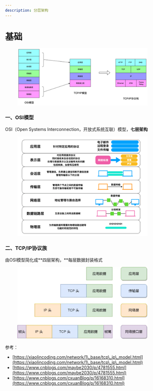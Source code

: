 ```yaml
---
description: 分层架构
---
```


# 基础

<figure><img src="../../.gitbook/assets/流程图 (6).jpg" alt=""><figcaption></figcaption></figure>

### 一、OSI模型

OSI（Open Systems Interconnection，开放式系统互联）模型，**七层架构**

<div align="left">

<figure><img src="../../.gitbook/assets/image (1) (1) (2).png" alt=""><figcaption></figcaption></figure>

</div>

### 二、TCP/IP协议族

由OSI模型简化成**四层架构，**每层数据封装格式

<figure><img src="../../.gitbook/assets/image (4) (2) (1).png" alt=""><figcaption></figcaption></figure>



参考：

* [https://xiaolincoding.com/network/1\_base/tcp\_ip\_model.html](https://xiaolincoding.com/network/1\_base/tcp\_ip\_model.html)
* [https://www.cnblogs.com/maybe2030/p/4781555.html](https://www.cnblogs.com/maybe2030/p/4781555.html)
* [https://www.cnblogs.com/cxuanBlog/p/16168310.html](https://www.cnblogs.com/cxuanBlog/p/16168310.html)

